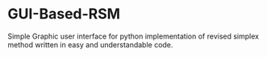 # GUI-Based-RSM
Simple Graphic user interface for python implementation of revised simplex method written in easy and understandable code.
